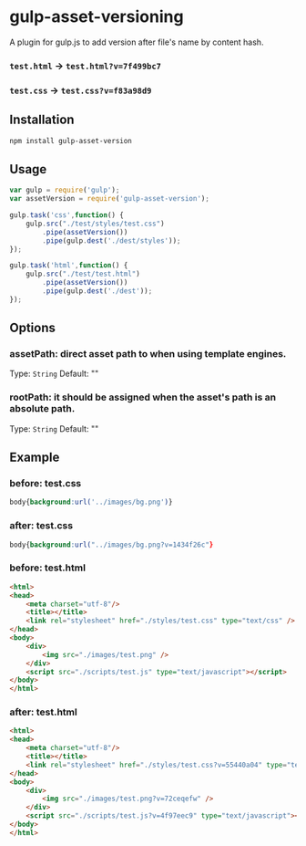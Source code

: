 # gulp-asset-versioning

A plugin for gulp.js to add version after file's name by content hash.
### `test.html` -> `test.html?v=7f499bc7`
### `test.css` -> `test.css?v=f83a98d9`

## Installation

```bash
npm install gulp-asset-version
```

## Usage

```js
var gulp = require('gulp');
var assetVersion = require('gulp-asset-version');

gulp.task('css',function() {
    gulp.src("./test/styles/test.css")
        .pipe(assetVersion())
        .pipe(gulp.dest('./dest/styles'));
});

gulp.task('html',function() {
    gulp.src("./test/test.html")
        .pipe(assetVersion())
        .pipe(gulp.dest('./dest'));
});
```

## Options

### assetPath: direct asset path to when using template engines.
Type: `String` Default: ""

### rootPath: it should be assigned when the asset's path is an absolute path.
Type: `String` Default: ""

## Example

### before: test.css
```css
body{background:url('../images/bg.png')}
```

### after: test.css
```css
body{background:url("../images/bg.png?v=1434f26c"}
```
### before: test.html
```html
<html>
<head>
    <meta charset="utf-8"/>
    <title></title>
    <link rel="stylesheet" href="./styles/test.css" type="text/css" />
</head>
<body>
    <div>
        <img src="./images/test.png" />
    </div>
    <script src="./scripts/test.js" type="text/javascript"></script>
</body>
</html>
```
### after: test.html

```html
<html>
<head>
    <meta charset="utf-8"/>
    <title></title>
    <link rel="stylesheet" href="./styles/test.css?v=55440a04" type="text/css" />
</head>
<body>
    <div>
        <img src="./images/test.png?v=72ceqefw" />
    </div>
    <script src="./scripts/test.js?v=4f97eec9" type="text/javascript"></script>
</body>
</html>
```
